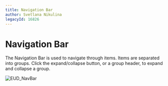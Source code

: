 ```yaml
---
title: Navigation Bar
author: Svetlana Nikulina
legacyId: 16826
---
```

# Navigation Bar
The Navigation Bar is used to navigate through items. Items are separated into groups. Click the expand/collapse button, or a group header, to expand and collapse a group.

![EUD_NavBar](../images/img22676.png)